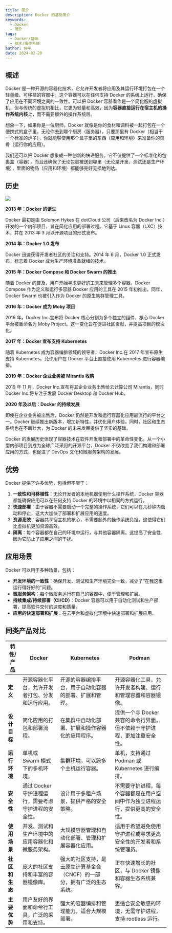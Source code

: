 ```yaml
---
title: 简介
description: Docker 的基础简介
keywords:
  - Docker
  - 简介
tags:
  - Docker/基础
  - 技术/操作系统
author: 仲平
date: 2024-02-20
---
```


## 概述

Docker 是一种开源的容器化技术，它允许开发者将应用及其运行环境打包在一个轻量级、可移植的容器中。这个容器可以在任何支持 Docker 的系统上运行，确保了应用在不同环境之间的一致性。可以把 Docker 容器看作是一个简化版的虚拟机，但与传统的虚拟机相比，它更为轻量和高效，因为**容器直接运行在宿主机的操作系统内核上**，而不需要额外的操作系统层。

想象一下，如果你是一位厨师，Docker 就像是你的食材和调料被一起打包在一个便携式的盒子里。无论你去到哪个厨房（服务器），只要那里有 Docker（相当于一个标准的炉子），你就能够使用那个盒子里的东西（应用和环境）来准备你的菜肴（运行你的应用）。

我们还可以把 Docker 想象成一种创新的快递服务。它不仅提供了一个标准化的包裹盒（容器），而且还确保了无论包裹被送到哪里（无论是开发、测试还是生产环境），里面的物品（应用和环境）都能够完好无损地到达。

## 历史

![](https://static.7wate.com/2024/02/20/3427dbb6bfbf5b14c54971102ffc382d-Docker%20History.svg)

**2013 年：Docker 的诞生**

Docker 最初是由 Solomon Hykes 在 dotCloud 公司（后来改名为 Docker Inc.）开发的一个内部项目，旨在简化应用的部署过程。它基于 Linux 容器（LXC）技术，并在 2013 年 3 月以开源项目的形式发布。

**2014 年：Docker 1.0 发布**

Docker 迅速获得开发者社区的关注和支持。2014 年 6 月，Docker 1.0 正式发布，标志着 Docker 成为生产环境准备就绪的技术。

**2015 年：Docker Compose 和 Docker Swarm 的推出**

随着 Docker 的普及，用户开始寻求更好的工具来管理多个容器。Docker Compose 作为定义和运行多容器 Docker 应用的工具在 2015 年初推出。同年，Docker Swarm 也被引入作为 Docker 的原生集群管理工具。

**2016 年：Docker 成为 Moby 项目**

2016 年，Docker Inc.宣布将 Docker 核心分割为多个独立的组件，核心 Docker 平台被重命名为 Moby Project。这一变化旨在促进社区贡献，并提高项目的模块化。

**2017 年：Docker 宣布支持 Kubernetes**

随着 Kubernetes 成为容器编排领域的领导者，Docker Inc.在 2017 年宣布原生支持 Kubernetes，允许用户在 Docker 平台上直接使用 Kubernetes 进行容器编排。

**2019 年：Docker 企业业务被 Mirantis 收购**

2019 年 11 月，Docker Inc.宣布将其企业业务出售给云计算公司 Mirantis，同时 Docker Inc.将专注于发展 Docker Desktop 和 Docker Hub。

**2020 年及以后：Docker 的持续发展**

即使在企业业务被出售后，Docker 仍然是开发和运行容器化应用最流行的平台之一。Docker 继续推出新版本，增加新特性，并优化用户体验。同时，社区和生态系统也在不断壮大，为 Docker 的未来发展提供了坚实的基础。

Docker 的发展历史体现了容器技术在软件开发和部署中的革命性变化。从一个小型内部项目到成为全球广泛采用的开源平台，Docker 不仅改变了我们构建和部署应用的方式，也促进了 DevOps 文化和微服务架构的发展。

## 优势

Docker 提供了许多优势，包括但不限于：

1. **一致性和可移植性**：无论开发者的本地机器使用什么操作系统，Docker 容器都能确保应用可以在任何支持 Docker 的环境中以相同的方式运行。
2. **快速部署**：由于容器不需要启动一个完整的操作系统，它们可以在几秒钟内启动和停止，这大大加快了部署和扩展应用的速度。
3. **资源高效**：容器共享宿主机的核心，不需要额外的操作系统负担，这使得它们比虚拟机更加资源高效。
4. **隔离**：每个容器都在自己的环境中运行，与其他容器隔离。这提高了安全性，因为它防止了应用之间的干扰。

## 应用场景

Docker 可以用于多种场景，包括：

- **开发环境的一致性**：确保开发、测试和生产环境完全一致，减少了“在我这里运行得好好的”问题。
- **微服务架构**：每个微服务运行在自己的容器中，便于管理和扩展。
- **持续集成/持续部署（CI/CD）**：Docker 容器可以用于自动化测试和生产部署，提高软件交付的速度和质量。
- **应用的快速部署和扩展**：在云平台和虚拟化环境中快速部署和扩展应用。

## 同类产品对比

| 特性/产品      | Docker                                             | Kubernetes                                                   | Podman                                                       |
| -------------- | -------------------------------------------------- | ------------------------------------------------------------ | ------------------------------------------------------------ |
| **定义**       | 开源容器化平台，允许开发者打包、分发和运行应用。   | 开源的容器编排平台，用于自动化容器的部署、扩展和管理。       | 开源容器化工具，允许开发者构建、运行和管理容器和容器镜像。   |
| **设计目标**   | 简化应用的打包和部署流程。                         | 在集群中自动化部署、扩展和操作容器化的应用程序。             | 提供一个与 Docker 兼容的命令行界面，但不依赖于守护进程，更加注重安全性。 |
| **运行环境**   | 单机或 Swarm 模式下的多机环境。                      | 集群环境，可以跨多个主机运行容器。                           | 单机，支持通过 Podman 或 Kubernetes 进行编排。                   |
| **安全性**     | 通过 Docker 守护进程运行，需要考虑守护进程的安全性。 | 设计用于多租户场景，提供严格的安全策略。                     | 不需要守护进程，每个容器都是在用户空间中作为独立进程运行，提供更高的安全性。 |
| **使用场景**   | 开发、测试和生产环境中的应用容器化和微服务架构。   | 大规模容器管理和自动化部署、管理和扩展容器化应用。           | 适用于希望避免使用守护进程或寻求更高安全性的开发者和系统管理员。 |
| **社区和生态** | 庞大的社区支持和丰富的容器镜像库。                 | 强大的社区支持，是云原生计算基金会（CNCF）的一部分，拥有广泛的生态系统。 | 正在快速增长的社区，与 Docker 镜像和容器生态系统兼容。         |
| **主要优势**   | 用户友好的界面和命令行工具，广泛的采用和支持。     | 强大的容器编排和管理能力，适合大规模部署。                   | 更适合安全敏感的环境，无需守护进程，支持 rootless 运行。       |
